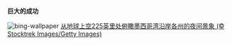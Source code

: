 
**巨大的成功**

![bing-wallpaper](https://www.bing.com/th?id=OHR.OzoneEarth_ZH-CN0993915980_1920x1080.jpg)
[从地球上空225英里处俯瞰墨西哥湾沿岸各州的夜间景象 (© Stocktrek Images/Getty Images)](https://www.bing.com/search?q=%E8%87%AD%E6%B0%A7%E6%97%A5&amp;form=hpcapt&amp;mkt=zh-cn)
  
